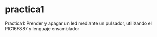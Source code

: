 # practica1
Practica1: Prender y apagar un led mediante un pulsador, utilizando el PIC16F887 y lenguaje ensamblador
